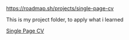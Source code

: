 https://roadmap.sh/projects/single-page-cv

This is my project folder, to apply what i learned

[Single Page CV](https://github.com/MoldinDev/Learning/blob/main/1.%20HTML/Project/Semantic%20HTML/CV.html)
